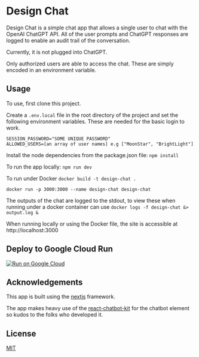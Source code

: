 # Design Chat

Design Chat is a simple chat app that allows a single user to chat with the OpenAI ChatGPT API. All of the user prompts and ChatGPT responses are logged to enable an audit trail of the conversation. 

Currently, it is not plugged into ChatGPT.

Only authorized users are able to access the chat. These are simply encoded in an environment variable.

## Usage

To use, first clone this project.

Create a `.env.local` file in the root directory of the project and set the following environment variables. These are needed for the basic login to work.
```
SESSION_PASSWORD="SOME UNIQUE PASSWORD"
ALLOWED_USERS=[an array of user names] e.g ["MoonStar", "BrightLight"]
```

Install the node dependencies from the package.json file:
`npm install`

To run the app locally:
`npm run dev`

To run under Docker
`docker build -t design-chat .`

`docker run -p 3000:3000 --name design-chat design-chat`

The outputs of the chat are logged to the stdout, to view these when running under a docker container can use
`docker logs -f design-chat &> output.log &`

When running locally or using the Docker file, the site is accessible at http://localhost:3000


## Deploy to Google Cloud Run

[![Run on Google Cloud](https://deploy.cloud.run/button.svg)](https://deploy.cloud.run)

## Acknowledgements
This app is built using the [nextjs](https://nextjs.org/) framework.

The app makes heavy use of the [react-chatbot-kit](https://fredrikoseberg.github.io/react-chatbot-kit-docs/) for the chatbot element so kudos to the folks who developed it.

## License

[MIT](https://choosealicense.com/licenses/mit/)


